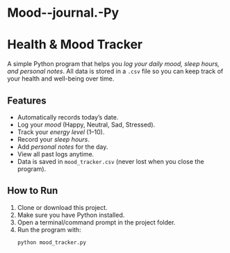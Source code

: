 # Mood--journal.-Py
#  Health & Mood Tracker  

A simple Python program that helps you *log your daily mood, sleep hours, and personal notes*. All data is stored in a `.csv` file so you can keep track of your health and well-being over time.  

##  Features  
-  Automatically records today’s date.  
-  Log your *mood* (Happy, Neutral, Sad, Stressed).  
-  Track your *energy level* (1–10).  
-  Record your *sleep hours*.  
-  Add *personal notes* for the day.  
-  View all past logs anytime.  
-  Data is saved in `mood_tracker.csv` (never lost when you close the program).  

##  How to Run  
1. Clone or download this project.  
2. Make sure you have Python installed.  
3. Open a terminal/command prompt in the project folder.  
4. Run the program with:  
   ```bash
   python mood_tracker.py
